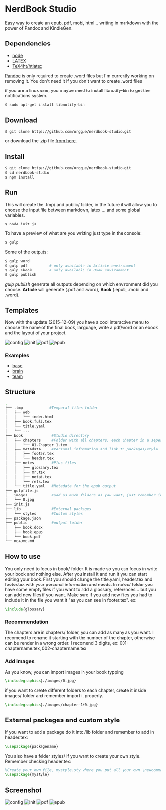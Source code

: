 # NerdBook Studio
Easy way to create an epub, pdf, mobi, html... writing in markdown with the power of Pandoc and KindleGen.
## Dependencies
+ [node](https://nodejs.org/)
+ [LATEX](https://latex-project.org/ftp.html)
+ [TeX4ht/htlatex](https://www.tug.org/applications/tex4ht/mn.html)

[Pandoc](http://pandoc.org/installing.html) is only required to create
.word files but I'm currently working on removing it. You don't need it if you don't want to create .word files

if you are a linux user, you maybe need to install libnotify-bin to get the
notifications system.
```zsh
$ sudo apt-get install libnotify-bin
```
## Download
```zsh
$ git clone https://github.com/orggue/nerdbook-studio.git
```
or download the .zip file [from here](https://github.com/orggue/nerdbook-studio/archive/master.zip).
## Install
```zsh
$ git clone https://github.com/orggue/nerdbook-studio.git
$ cd nerdbook-studio
$ npm install
```
## Run
This will create the .tmp/ and public/ folder, in the future it will allow you to choose the input file between markdown, latex ... and some global variables. 
```zsh
$ node init.js
```
To have a preview of what are you writting just type in the console:
```zsh
$ gulp
```
Some of the outputs:
```zsh
$ gulp word
$ gulp pdf          # only available in Article environment
$ gulp ebook        # only available in Book environment
$ gulp publish
```
*gulp publish* generate all outputs depending on which environment did you
choose. **Article** will generate (.pdf and .word), **Book** (.epub, .mobi and
.word).
## Templates
Now with the update (2015-12-09) you have a cool interactive menu to choose the name of the final book, language, write a pdf/word or an ebook and the layout of your project.

![config](http://nas.jorgechato.com/git/NBS/4.png)
![init](http://nas.jorgechato.com/git/NBS/5.png)
![pdf](http://nas.jorgechato.com/git/NBS/6.png)
![epub](http://nas.jorgechato.com/git/NBS/7.png)
### Examples
+ [base](https://github.com/orggue/nerdbook-studio/blob/master/examples/base.pdf)
+ [brain](https://github.com/orggue/nerdbook-studio/blob/master/examples/brain.pdf)
+ [team](https://github.com/orggue/nerdbook-studio/blob/master/examples/team.pdf)

## Structure
```zsh
.
├── .tmp            #Temporal files folder
│   ├── web
│   │   └── index.html
│   ├── book.full.tex
│   └── title.yaml
│   └── ...
├── book             #Studio directory
│   ├── chapters     #Folder with all chapters, each chapter in a seperate file
│   │   └── 01-Chapter 1.tex
│   ├── metadata     #Personal information and link to packages/style
│   │   ├── footer.tex
│   │   └── header.tex
│   ├── notes        #Plus files
│   │   ├── glossary.tex
│   │   ├── mr.tex
│   │   ├── notat.tex
│   │   └── refs.tex
│   └── title.yaml   #Metadata for the epub output
├── gulpfile.js
├── images           #add as much folders as you want, just remember inject it properly
│   └── 0.jpg
├── init.js
├── lib              #External packages
│   └── styles       #Custom styles
├── package.json
├── public           #output folder
│   ├── book.docx
│   ├── book.epub
│   └── book.pdf
└── README.md

```
## How to use
You only need to focus in book/ folder. It is made so you can focus in write your book and nothing else.
After you install it and run it you can start editing your book.
First you should change the title.yaml, header.tex and footer.tex with your personal information and needs.
In notes/ folder you have some empty files if you want to add a glossary, references... but you can add new files if you want. Make sure if you add new files you had to include it in the file you want it "as you can see in footer.tex". ex:
```latex
\include{glossary} 
```
### Recommendation
The chapters are in chapters/ folder, you can add as many as you want. I recomend to rename it starting with the number of the chapter, otherwise can be render in a wrong order. I recomend 3 digits, ex: 001-chaptername.tex, 002-chaptername.tex
### Add images
As you know, you can import images in your book typping:
```latex
\includegraphics{./images/0.jpg}
```
if you want to create different folders to each chapter, create it inside images/ folder and remember import it properly.
```latex
\includegraphics{./images/chapter-1/0.jpg}
```
## External packages and custom style
If you want to add a package do it into /lib folder and remember to add in header.tex:
```latex
\usepackage{packagename}
```
You also have a folder styles/ if you want to create your own style. Remember checking header.tex:
```latex
%Create your own file, mystyle.sty where you put all your own \newcommand statements, for example.
\usepackage{mystyle}
```
## Screenshot
![config](http://nas.jorgechato.com/git/NBS/0.png)
![init](http://nas.jorgechato.com/git/NBS/1.png)
![pdf](http://nas.jorgechato.com/git/NBS/2.png)
![epub](http://nas.jorgechato.com/git/NBS/3.png)
